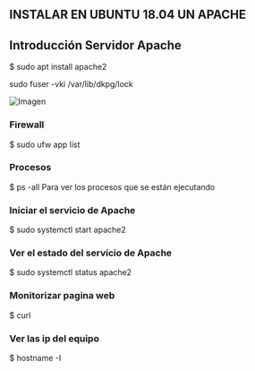 ## INSTALAR EN UBUNTU 18.04 UN APACHE

## Introducción Servidor Apache


$ sudo apt install apache2

sudo fuser -vki /var/lib/dkpg/lock

![Imagen](/)

### Firewall 
$ sudo ufw app list

### Procesos
$ ps -all
Para ver los procesos que se están ejecutando

### Iniciar el servicio de Apache
$ sudo systemctl start apache2

### Ver el estado del servicio de Apache
$ sudo systemctl status apache2

### Monitorizar pagina web
$ curl

### Ver las ip del equipo
$ hostname -I
